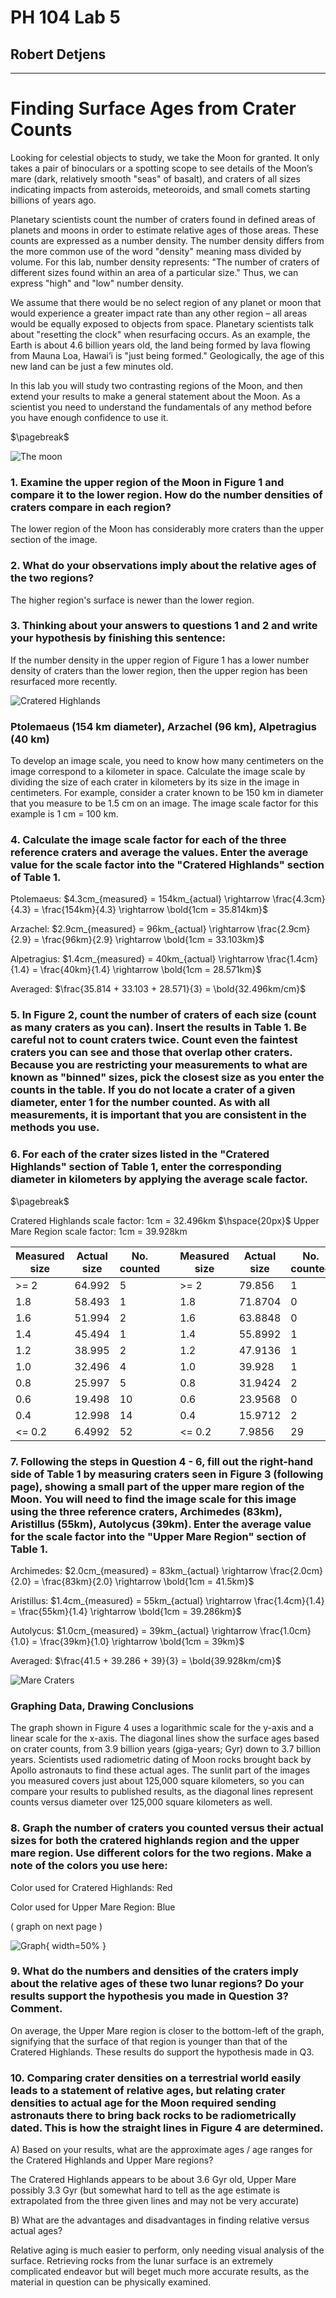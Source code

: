 # PH 104 Lab 5

## Robert Detjens

---

# Finding Surface Ages from Crater Counts

Looking for celestial objects to study, we take the Moon for granted. It only takes a pair of binoculars or a spotting
scope to see details of the Moon’s mare (dark, relatively smooth "seas" of basalt), and craters of all sizes indicating
impacts from asteroids, meteoroids, and small comets starting billions of years ago.

Planetary scientists count the number of craters found in defined areas of planets and moons in order to estimate
relative ages of those areas. These counts are expressed as a number density. The number density differs from the more
common use of the word "density" meaning mass divided by volume. For this lab, number density represents: "The number
of craters of different sizes found within an area of a particular size." Thus, we can express "high" and "low" number
density.

We assume that there would be no select region of any planet or moon that would experience a greater impact rate than
any other region – all areas would be equally exposed to objects from space. Planetary scientists talk about "resetting
the clock" when resurfacing occurs. As an example, the Earth is about 4.6 billion years old, the land being formed by
lava flowing from Mauna Loa, Hawai’i is "just being formed." Geologically, the age of this new land can be just a few
minutes old.

In this lab you will study two contrasting regions of the Moon, and then extend your results to make a general
statement about the Moon. As a scientist you need to understand the fundamentals of any method before you have enough
confidence to use it.

$\pagebreak$

![The moon](images/moon.png)

### 1. Examine the upper region of the Moon in Figure 1 and compare it to the lower region. How do the number densities of craters compare in each region?

The lower region of the Moon has considerably more craters than the upper section of the image.

### 2. What do your observations imply about the relative ages of the two regions?

The higher region's surface is newer than the lower region.

### 3. Thinking about your answers to questions 1 and 2 and write your hypothesis by finishing this sentence:

If the number density in the upper region of Figure 1 has a lower number density of craters than the lower region, then
the upper region has been resurfaced more recently.

![Cratered Highlands](images/highland_craters.png)

### Ptolemaeus (154 km diameter), Arzachel (96 km), Alpetragius (40 km)

To develop an image scale, you need to know how many centimeters on the image correspond to a kilometer in space.
Calculate the image scale by dividing the size of each crater in kilometers by its size in the image in centimeters.
For example, consider a crater known to be 150 km in diameter that you measure to be 1.5 cm on an image. The image
scale factor for this example is 1 cm = 100 km.

### 4. Calculate the image scale factor for each of the three reference craters and average the values. Enter the average value for the scale factor into the "Cratered Highlands" section of Table 1.

Ptolemaeus: $4.3cm_{measured} = 154km_{actual} \rightarrow \frac{4.3cm}{4.3} = \frac{154km}{4.3} \rightarrow \bold{1cm
= 35.814km}$

Arzachel: $2.9cm_{measured} = 96km_{actual} \rightarrow \frac{2.9cm}{2.9} = \frac{96km}{2.9} \rightarrow \bold{1cm =
33.103km}$

Alpetragius: $1.4cm_{measured} = 40km_{actual} \rightarrow \frac{1.4cm}{1.4} = \frac{40km}{1.4} \rightarrow \bold{1cm =
28.571km}$

Averaged: $\frac{35.814 + 33.103 + 28.571}{3} = \bold{32.496km/cm}$

### 5. In Figure 2, count the number of craters of each size (count as many craters as you can). Insert the results in Table 1. Be careful not to count craters twice. Count even the faintest craters you can see and those that overlap other craters. Because you are restricting your measurements to what are known as "binned" sizes, pick the closest size as you enter the counts in the table. If you do not locate a crater of a given diameter, enter 1 for the number counted. As with all measurements, it is important that you are consistent in the methods you use.

### 6. For each of the crater sizes listed in the "Cratered Highlands" section of Table 1, enter the corresponding diameter in kilometers by applying the average scale factor.

$\pagebreak$

Cratered Highlands scale factor: 1cm = 32.496km $\hspace{20px}$ Upper Mare Region scale factor: 1cm = 39.928km

| Measured size | Actual size | No. counted |  | Measured size | Actual size | No. counted |
|---------------|-------------|-------------|--|---------------|-------------|-------------|
| >= 2          | 64.992      | 5           |  | >= 2          | 79.856      | 1           |
| 1.8           | 58.493      | 1           |  | 1.8           | 71.8704     | 0           |
| 1.6           | 51.994      | 2           |  | 1.6           | 63.8848     | 0           |
| 1.4           | 45.494      | 1           |  | 1.4           | 55.8992     | 1           |
| 1.2           | 38.995      | 2           |  | 1.2           | 47.9136     | 1           |
| 1.0           | 32.496      | 4           |  | 1.0           | 39.928      | 1           |
| 0.8           | 25.997      | 5           |  | 0.8           | 31.9424     | 2           |
| 0.6           | 19.498      | 10          |  | 0.6           | 23.9568     | 0           |
| 0.4           | 12.998      | 14          |  | 0.4           | 15.9712     | 2           |
| <= 0.2        | 6.4992      | 52          |  | <= 0.2        | 7.9856      | 29          |

### 7. Following the steps in Question 4 - 6, fill out the right-hand side of Table 1 by measuring craters seen in Figure 3 (following page), showing a small part of the upper mare region of the Moon. You will need to find the image scale for this image using the three reference craters, Archimedes (83km), Aristillus (55km), Autolycus (39km). Enter the average value for the scale factor into the "Upper Mare Region" section of Table 1.

Archimedes: $2.0cm_{measured} = 83km_{actual} \rightarrow \frac{2.0cm}{2.0} = \frac{83km}{2.0} \rightarrow \bold{1cm =
41.5km}$

Aristillus: $1.4cm_{measured} = 55km_{actual} \rightarrow \frac{1.4cm}{1.4} = \frac{55km}{1.4} \rightarrow \bold{1cm =
39.286km}$

Autolycus: $1.0cm_{measured} = 39km_{actual} \rightarrow \frac{1.0cm}{1.0} = \frac{39km}{1.0} \rightarrow \bold{1cm =
39km}$

Averaged: $\frac{41.5 + 39.286 + 39}{3} = \bold{39.928km/cm}$

![Mare Craters](images/mare_craters.png)

### Graphing Data, Drawing Conclusions

The graph shown in Figure 4 uses a logarithmic scale for the y-axis and a linear scale for the x-axis. The diagonal
lines show the surface ages based on crater counts, from 3.9 billion years (giga-years; Gyr) down to 3.7 billion years.
Scientists used radiometric dating of Moon rocks brought back by Apollo astronauts to find these actual ages. The
sunlit part of the images you measured covers just about 125,000 square kilometers, so you can compare your results to
published results, as the diagonal lines represent counts versus diameter over 125,000 square kilometers as well.

### 8. Graph the number of craters you counted versus their actual sizes for both the cratered highlands region and the upper mare region. Use different colors for the two regions. Make a note of the colors you use here:

Color used for Cratered Highlands: Red

Color used for Upper Mare Region: Blue

( graph on next page )

![Graph](images/graph-annotated.png){ width=50% }

### 9. What do the numbers and densities of the craters imply about the relative ages of these two lunar regions? Do your results support the hypothesis you made in Question 3? Comment.

On average, the Upper Mare region is closer to the bottom-left of the graph, signifying that the surface of that region
is younger than that of the Cratered Highlands. These results do support the hypothesis made in Q3.

### 10. Comparing crater densities on a terrestrial world easily leads to a statement of relative ages, but relating crater densities to actual age for the Moon required sending astronauts there to bring back rocks to be radiometrically dated. This is how the straight lines in Figure 4 are determined.

A) Based on your results, what are the approximate ages / age ranges for the Cratered Highlands and Upper Mare regions?

   The Cratered Highlands appears to be about 3.6 Gyr old, Upper Mare possibly 3.3 Gyr (but somewhat hard to tell as
   the age estimate is extrapolated from the three given lines and may not be very accurate)

B) What are the advantages and disadvantages in finding relative versus actual ages?

   Relative aging is much easier to perform, only needing visual analysis of the surface. Retrieving rocks from the
   lunar surface is an extremely complicated endeavor but will beget much more accurate results, as the material in
   question can be physically examined.
